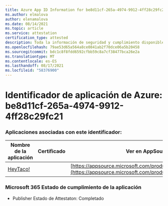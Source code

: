 ```yaml
---
title: Azure App ID Information for be8d11cf-265a-4974-9912-4ff28c29fc21
ms.author: elmalova
author: elenamalova
ms.date: 08/14/2021
ms.topic: article
ms.service: attestation
certification_type: attested
description: Toda la información de seguridad y cumplimiento disponible para be8d11cf-265a-4974-9912-4ff28c29fc21.
ms.openlocfilehash: 79ae53d65a564a8ce0841ab2f70dce06a5b20458
ms.sourcegitcommit: bdc1c8f8fdd6592cfbb59c8a7cf38477bca26e2a
ms.translationtype: MT
ms.contentlocale: es-ES
ms.lasthandoff: 08/17/2021
ms.locfileid: "58376900"
---
```

# <a name="azure-app-id-be8d11cf-265a-4974-9912-4ff28c29fc21"></a>Identificador de aplicación de Azure: be8d11cf-265a-4974-9912-4ff28c29fc21


### <a name="apps-associated-with-this-id"></a>Aplicaciones asociadas con este identificador:
| **Nombre de la aplicación** | **Certificado** | **Ver en AppSource** |
|--------------|---------------|-----------------------|
| [HeyTaco!](https://docs.microsoft.com/microsoft-365-app-certification/forward/WA200001346) |  | [https://appsource.microsoft.com/product/office/WA200001346](https://appsource.microsoft.com/product/office/WA200001346) |

### <a name="microsoft-365-app-compliance-status"></a>Microsoft 365 Estado de cumplimiento de la aplicación
- Publisher Estado de Attestaton: Completado
